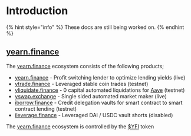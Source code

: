 # Introduction

{% hint style="info" %}
These docs are still being worked on.
{% endhint %}

## [yearn.finance](https://yearn.finance)

The [yearn.finance](https://yearn.finance) ecosystem consists of the following products;

* [yearn.finance](https://yearn.finance) - Profit switching lender to optimize lending yields (live)
* [ytrade.finance](https://ytrade.finance) - Leveraged stable coin trades (testnet)
* [yliquidate.finance](https://yliquidate.finance) - 0 capital automated liquidations for [Aave](http://aave.com/) (testnet)
* [yswap.exchange](https://yswap.exchange) - Single sided automated market maker (live)
* [iborrow.finance](https://iborrow.finance) - Credit delegation vaults for smart contract to smart contract lending (testnet)
* [ileverage.finance](https://ileverage.finance) - Leveraged DAI / USDC vault shorts (disabled)

The [yearn.finance](https://yearn.finance) ecosystem is controlled by the [$YFI](yfi.md) token
